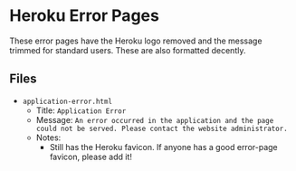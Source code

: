 # Heroku Error Pages
These error pages have the Heroku logo removed and the message trimmed for standard users. These are also formatted decently.

## Files
* `application-error.html`
	* Title: `Application Error`
	* Message: `An error occurred in the application and the page could not be served. Please contact the website administrator.`
	* Notes:
		* Still has the Heroku favicon. If anyone has a good error-page favicon, please add it!